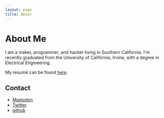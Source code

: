 ```yaml
---
layout: page
title: About
---
```

# About Me

I am a maker, programmer, and hacker living in Southern California. I'm recently graduated from the University of California, Irvine, with a degree in Electrical Engineering. 

My resumé can be found [here](/Resume/).

## Contact

* [Mastodon](https://cybre.space/@cinebox)
* [Twitter](https://twitter.com/andrewncassidy)
* [github](https://github.com/drewcassidy)
